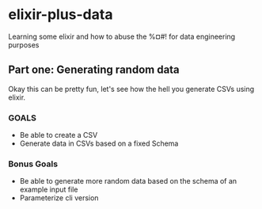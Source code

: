 # elixir-plus-data
Learning some elixir and how to abuse the %¤#! for data engineering purposes


## Part one: Generating random data

Okay this can be pretty fun, let's see how the hell you generate CSVs using elixir.

### GOALS

* Be able to create a CSV
* Generate data in CSVs based on a fixed Schema

### Bonus Goals

* Be able to generate more random data based on the schema of an example input file
* Parameterize cli version

